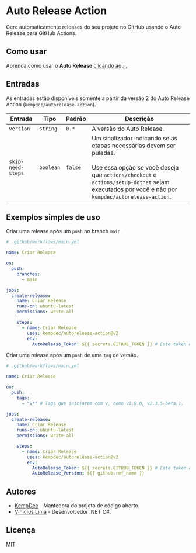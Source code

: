 # Auto Release Action

Gere automaticamente releases do seu projeto no GitHub usando o Auto Release para GitHub Actions.

## Como usar

Aprenda como usar o **Auto Release** [clicando aqui.](https://github.com/kempdec/AutoRelease)

## Entradas

As entradas estão disponíveis somente a partir da versão 2 do Auto Release Action (`kempdec/autorelease-action`).

| **Entrada**       | **Tipo**  | **Padrão** | **Descrição** |
| ----------------- | --------- | ---------- | ------------- |
| `version`         | `string`  | `0.*`      | A versão do Auto Release. |
| `skip-need-steps` | `boolean` | `false`    | Um sinalizador indicando se as etapas necessárias devem ser puladas.<br><br>Use essa opção se você deseja que `actions/checkout` e `actions/setup-dotnet` sejam executados por você e não por `kempdec/autorelease-action`. |

## Exemplos simples de uso

Criar uma release após um `push` no branch `main`.

``` yml
# .github/workflows/main.yml

name: Criar Release

on:
  push:
    branches:
      - main

jobs:
  create-release:
    name: Criar Release
    runs-on: ubuntu-latest
    permissions: write-all

    steps:
      - name: Criar Release
        uses: kempdec/autorelease-action@v2
        env:
          AutoRelease_Token: ${{ secrets.GITHUB_TOKEN }} # Este token é fornecido pelo GitHub Actions, você não precisa criar seu próprio token.
```

Criar uma release após um `push` de uma `tag` de versão.

``` yml
# .github/workflows/main.yml

name: Criar Release

on:
  push:
    tags:
      - "v*" # Tags que iniciarem com v, como v1.0.0, v2.3.5-beta.1.

jobs:
  create-release:
    name: Criar Release
    runs-on: ubuntu-latest
    permissions: write-all

    steps:
      - name: Criar Release
        uses: kempdec/autorelease-action@v2
        env:
          AutoRelease_Token: ${{ secrets.GITHUB_TOKEN }} # Este token é fornecido pelo GitHub Actions, você não precisa criar seu próprio token.
          AutoRelease_Version: ${{ github.ref_name }}
```

## Autores

- [KempDec](https://kempdec.com) - Mantedora do projeto de código aberto.
- [Vinícius Lima](https://github.com/viniciusxdl) - Desenvolvedor .NET C#.

## Licença

[MIT](https://github.com/kempdec/autorelease-action/blob/main/LICENSE.txt)